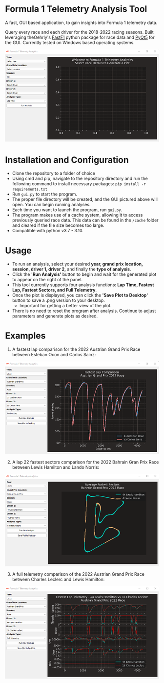 # Formula 1 Telemetry Analysis Tool
A fast, GUI based application, to gain insights into Formula 1 telemetry data.

Query every race and each driver for the 2018-2022 racing seasons. Built leveraging theOehrly's [FastF1](https://github.com/theOehrly/Fast-F1) python package for race data and [PyQt5](https://pypi.org/project/PyQt5/) for the GUI. Currently tested on Windows based operating systems.

![](/mkdwn/main_screen.png)
# Installation and Configuration
- Clone the repository to a folder of choice
- Using cmd and pip, navigate to the repository directory and run the following command to install necessary packages: `pip install -r requirements.txt`
- Run `gui.py` to start the program.
- The proper file directory will be created, and the GUI pictured above will open. You can begin running analyses.
- Each time you want to launch the program, run `gui.py`.
- The program makes use of a cache system, allowing it to access previously queried race data. This data can be found in the `/cache` folder and cleared if the file size becomes too large. 
- Compatible with python v3.7 - 3.10.

# Usage
- To run an analysis, select your desired **year, grand prix location, session, driver 1, driver 2,** and finally the **type of analysis**.
- Click the **'Run Analysis'** button to begin and wait for the generated plot to appear on the right of the panel.
- This tool currently supports four analysis functions: **Lap Time, Fastest Lap, Fastest Sectors, and Full Telemetry**.
- Once the plot is displayed, you can click the **'Save Plot to Desktop'** button to save a .png version to your desktop.
    - Important for getting a better view of the plot.
- There is no need to reset the program after analysis. Continue to adjust parameters and generate plots as desired.

# Examples
1) A fastest lap comparison for the 2022 Austrian Grand Prix Race between Esteban Ocon and Carlos Sainz:

![](/mkdwn/fastestlap.png)

2) A lap 22 fastest sectors comparison for the 2022 Bahrain Gran Prix Race between Lewis Hamilton and Lando Norris:

![](/mkdwn/sectors3.png)

3) A full telemetry comparison of the 2022 Austrian Grand Prix Race between Charles Leclerc and Lewis Hamilton:

![](/mkdwn/fulltelem.png)
